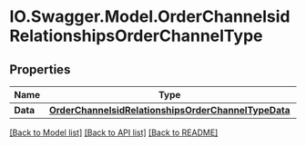 # IO.Swagger.Model.OrderChannelsidRelationshipsOrderChannelType
## Properties

Name | Type | Description | Notes
------------ | ------------- | ------------- | -------------
**Data** | [**OrderChannelsidRelationshipsOrderChannelTypeData**](OrderChannelsidRelationshipsOrderChannelTypeData.md) |  | [optional] 

[[Back to Model list]](../README.md#documentation-for-models) [[Back to API list]](../README.md#documentation-for-api-endpoints) [[Back to README]](../README.md)

